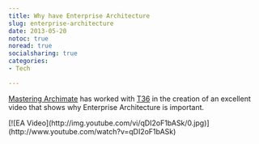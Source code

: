 ```yaml
---
title: Why have Enterprise Architecture
slug: enterprise-architecture
date: 2013-05-20
notoc: true
noread: true
socialsharing: true
categories: 
- Tech

---
```

[Mastering Archimate](http://masteringarchimate.com/2013/04/19/why-enterprise-architecture-animation/) has worked with [T36](http://www.t36.eu/2013/02/all-your-services-in-5-images/) in the creation of an excellent video that shows why Enterprise Architecture is important.
<div class="flex-video widescreen youtube">
[![EA Video](http://img.youtube.com/vi/qDI2oF1bASk/0.jpg)](http://www.youtube.com/watch?v=qDI2oF1bASk)
</div>  